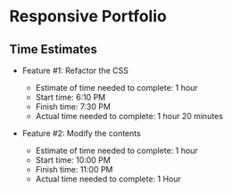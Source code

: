 # Responsive Portfolio

## Time Estimates

- Feature #1: Refactor the CSS
  - Estimate of time needed to complete: 1 hour
  - Start time: 6:10 PM
  - Finish time: 7:30 PM
  - Actual time needed to complete: 1 hour 20 minutes

- Feature #2: Modify the contents
  - Estimate of time needed to complete: 1 hour
  - Start time: 10:00 PM
  - Finish time: 11:00 PM
  - Actual time needed to complete: 1 Hour
